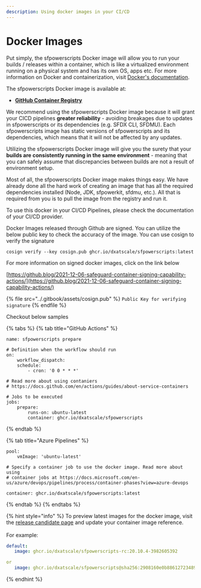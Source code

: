 ```yaml
---
description: Using docker images in your CI/CD
---
```


# Docker Images

Put simply, the sfpowerscripts Docker image will allow you to run your builds / releases within a container, which is like a virtualized environment running on a physical system and has its own OS, apps etc. For more information on Docker and containerization, visit [Docker's documentation](https://docs.docker.com).

The sfpowerscripts Docker image is available at:

* [**GitHub Container Registry** ](https://github.com/orgs/dxatscale/packages/container/package/sfpowerscripts)

We recommend using the sfpowerscripts Docker image because it will grant your CICD pipelines **greater reliability** - avoiding breakages due to updates in sfpowerscripts or its dependencies (e.g. SFDX CLI, SFDMU). Each sfpowerscripts image has static versions of sfpowerscripts and its dependencies, which means that it will not be affected by any updates.

Utilizing the sfpowerscripts Docker image will give you the surety that your **builds are consistently running in the same environment** - meaning that you can safely assume that discrepancies between builds are not a result of environment setup.

Most of all, the sfpowerscripts Docker image makes things easy. We have already done all the hard work of creating an image that has all the required dependencies installed (Node, JDK, sfpowerkit, sfdmu, etc.). All that is required from you is to pull the image from the registry and run it.

To use this docker in your CI/CD Pipelines, please check the documentation of your CI/CD provider.

Docker Images released through Github are signed. You can utilize the below public key to check the accuracy of the image. You can use cosign to verify the signature

`cosign verify --key cosign.pub ghcr.io/dxatscale/sfpowerscripts:latest`

For more information on signed docker images, click on the link below

[https://github.blog/2021-12-06-safeguard-container-signing-capability-actions/](https://github.blog/2021-12-06-safeguard-container-signing-capability-actions/)

{% file src="../.gitbook/assets/cosign.pub" %}
`Public Key for verifying signature`
{% endfile %}

Checkout below samples

{% tabs %}
{% tab title="GitHub Actions" %}
```
name: sfpowerscripts prepare

# Definition when the workflow should run
on:
    workflow_dispatch:
    schedule:
        - cron: '0 0 * * *'

# Read more about using contaniers
# https://docs.github.com/en/actions/guides/about-service-containers

# Jobs to be executed
jobs:
    prepare:
        runs-on: ubuntu-latest
        container: ghcr.io/dxatscale/sfpowerscripts
```
{% endtab %}

{% tab title="Azure Pipelines" %}
```
pool:
    vmImage: 'ubuntu-latest'

# Specify a container job to use the docker image. Read more about using 
# container jobs at https://docs.microsoft.com/en-us/azure/devops/pipelines/process/container-phases?view=azure-devops

container: ghcr.io/dxatscale/sfpowerscripts:latest
```
{% endtab %}
{% endtabs %}

{% hint style="info" %}
To preview latest images for the docker image, visit the [release candidate page](https://github.com/dxatscale/sfpowerscripts/pkgs/container/sfpowerscripts-rc) and update your container image reference.  \
\
For example:

```yaml
default:
   image: ghcr.io/dxatscale/sfpowerscripts-rc:20.10.4-3982605392

or
   image: ghcr.io/dxatscale/sfpowerscripts@sha256:2908160e0b886127234895d94a6fe0d33a28652aa4a10f702c74d93176d7a350
```
{% endhint %}
